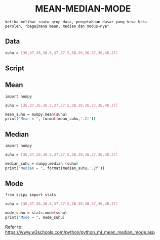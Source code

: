 <h1 align="center">
	<br>
	MEAN-MEDIAN-MODE
	<br>
</h1>
   
  
`ketika melihat suatu grup data, pengetahuan dasar yang bisa kita peroleh, "bagaimana mean, median dan modus-nya"`  
## Data  
  
```bash  
suhu = [36,37,36,36.5,37,37.5,38,39,36,37,36,40,37]
```  
## Script  
## Mean
```bash  
import numpy

suhu = [36,37,36,36.5,37,37.5,38,39,36,37,36,40,37]

mean_suhu = numpy.mean(suhu)
print("Mean = ", format(mean_suhu,'.2f'))
```  
## Median  
```bash  
import numpy

suhu = [36,37,36,36.5,37,37.5,38,39,36,37,36,40,37]

median_suhu = numpy.median (suhu)
print("Median = ", format(median_suhu,'.2f')) 
``` 
## Mode  
```bash  
from scipy import stats

suhu = [36,37,36,36.5,37,37.5,38,39,36,37,36,40,37]

mode_suhu = stats.mode(suhu)
print("Mode = ", mode_suhu)  
```
  

    
  

Refer to:  
https://www.w3schools.com/python/python_ml_mean_median_mode.asp

